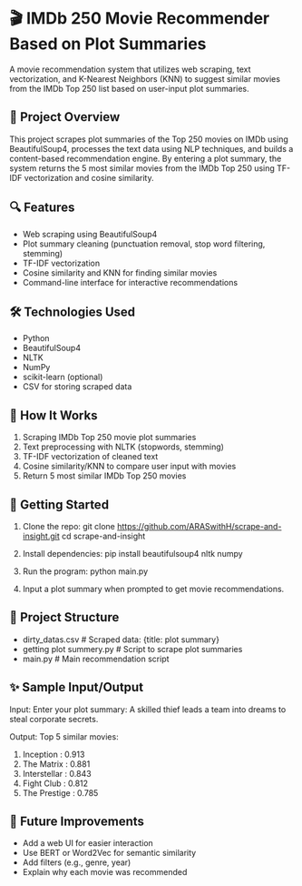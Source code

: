 # 🎬 IMDb 250 Movie Recommender Based on Plot Summaries

A movie recommendation system that utilizes web scraping, text vectorization, and K-Nearest Neighbors (KNN) to suggest similar movies from the IMDb Top 250 list based on user-input plot summaries.

## 📌 Project Overview
This project scrapes plot summaries of the Top 250 movies on IMDb using BeautifulSoup4, processes the text data using NLP techniques, and builds a content-based recommendation engine. By entering a plot summary, the system returns the 5 most similar movies from the IMDb Top 250 using TF-IDF vectorization and cosine similarity.

## 🔍 Features
- Web scraping using BeautifulSoup4
- Plot summary cleaning (punctuation removal, stop word filtering, stemming)
- TF-IDF vectorization
- Cosine similarity and KNN for finding similar movies
- Command-line interface for interactive recommendations

## 🛠️ Technologies Used
- Python
- BeautifulSoup4
- NLTK
- NumPy
- scikit-learn (optional)
- CSV for storing scraped data

## 🧠 How It Works
1. Scraping IMDb Top 250 movie plot summaries
2. Text preprocessing with NLTK (stopwords, stemming)
3. TF-IDF vectorization of cleaned text
4. Cosine similarity/KNN to compare user input with movies
5. Return 5 most similar IMDb Top 250 movies

## 🚀 Getting Started
1. Clone the repo:
   git clone https://github.com/ARASwithH/scrape-and-insight.git
   cd scrape-and-insight

2. Install dependencies:
   pip install beautifulsoup4 nltk numpy

3. Run the program:
   python main.py

4. Input a plot summary when prompted to get movie recommendations.

## 📂 Project Structure
- dirty_datas.csv       # Scraped data: {title: plot summary}
- getting plot summery.py  # Script to scrape plot summaries
- main.py               # Main recommendation script

## ✨ Sample Input/Output

Input:
Enter your plot summary: A skilled thief leads a team into dreams to steal corporate secrets.

Output:
Top 5 similar movies:
1. Inception : 0.913
2. The Matrix : 0.881
3. Interstellar : 0.843
4. Fight Club : 0.812
5. The Prestige : 0.785

## 📌 Future Improvements
- Add a web UI for easier interaction
- Use BERT or Word2Vec for semantic similarity
- Add filters (e.g., genre, year)
- Explain why each movie was recommended
